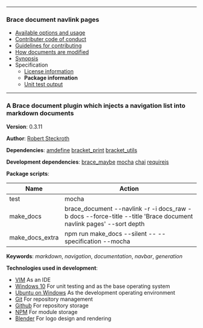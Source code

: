

---
### Brace document navlink pages
* [Available options and usage](https://github.com/restarian/brace_document_navlink/blob/master/docs/available_options_and_usage.md)
* [Contributer code of conduct](https://github.com/restarian/brace_document_navlink/blob/master/docs/contributer_code_of_conduct.md)
* [Guidelines for contributing](https://github.com/restarian/brace_document_navlink/blob/master/docs/guidelines_for_contributing.md)
* [How documents are modified](https://github.com/restarian/brace_document_navlink/blob/master/docs/how_documents_are_modified.md)
* [Synopsis](https://github.com/restarian/brace_document_navlink/blob/master/docs/synopsis.md)
* Specification
  * [License information](https://github.com/restarian/brace_document_navlink/blob/master/docs/specification/license_information.md)
  * **Package information**
  * [Unit test output](https://github.com/restarian/brace_document_navlink/blob/master/docs/specification/unit_test_output.md)

---
###  A Brace document plugin which injects a navigation list into markdown documents

**Version**: 0.3.11

**Author**: [Robert Steckroth](mailto:RobertSteckroth@gmail.com)

**Dependencies**: [amdefine](https://npmjs.org/package/amdefine) [bracket_print](https://npmjs.org/package/bracket_print) [bracket_utils](https://npmjs.org/package/bracket_utils)

**Development dependencies**: [brace_maybe](https://npmjs.org/package/brace_maybe) [mocha](https://npmjs.org/package/mocha) [chai](https://npmjs.org/package/chai) [requirejs](https://npmjs.org/package/requirejs)

**Package scripts**:

| Name | Action |
| ---- | ------ |
 | test | mocha |
 | make_docs | brace_document --navlink -r -i docs_raw -b docs --force-title --title 'Brace document navlink pages' --sort depth |
 | make_docs_extra | npm run make_docs --silent -- --specification --mocha |

**Keywords**: *markdown*, *navigation*, *documentation*, *navbar*, *generation*

**Technologies used in development**:
  * [VIM](https://vim.org) As an IDE
  * [Windows 10](https://www.microsoft.com/en-us/software-download/windows10) For unit testing and as the base operating system
  * [Ubuntu on Windows](https://www.microsoft.com/en-us/store/p/ubuntu/9nblggh4msv6) As the development operating environment
  * [Git](https://git-scm.com) For repository management
  * [Github](https://github.com) For repository storage
  * [NPM](https://npmjs.org) For module storage
  * [Blender](https://blender.org) For logo design and rendering